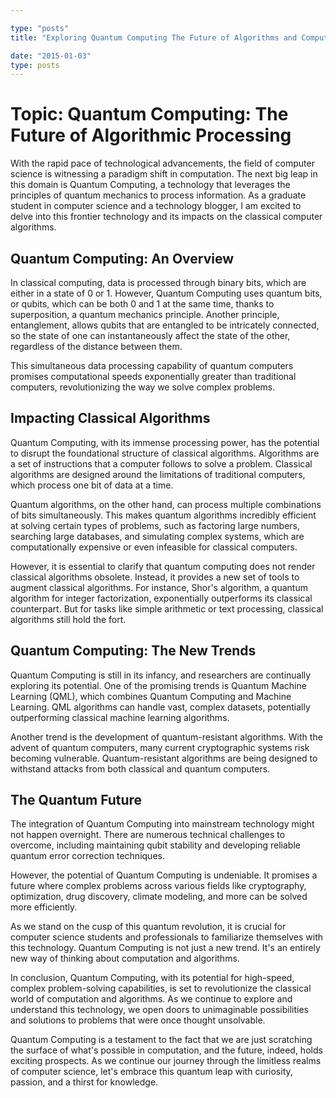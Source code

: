 ```yaml
---

type: "posts"
title: "Exploring Quantum Computing The Future of Algorithms and Computation"

date: "2015-01-03"
type: posts
---
```



# Topic: Quantum Computing: The Future of Algorithmic Processing

With the rapid pace of technological advancements, the field of computer science is witnessing a paradigm shift in computation. The next big leap in this domain is Quantum Computing, a technology that leverages the principles of quantum mechanics to process information. As a graduate student in computer science and a technology blogger, I am excited to delve into this frontier technology and its impacts on the classical computer algorithms.

## Quantum Computing: An Overview

In classical computing, data is processed through binary bits, which are either in a state of 0 or 1. However, Quantum Computing uses quantum bits, or qubits, which can be both 0 and 1 at the same time, thanks to superposition, a quantum mechanics principle. Another principle, entanglement, allows qubits that are entangled to be intricately connected, so the state of one can instantaneously affect the state of the other, regardless of the distance between them.

This simultaneous data processing capability of quantum computers promises computational speeds exponentially greater than traditional computers, revolutionizing the way we solve complex problems.

## Impacting Classical Algorithms

Quantum Computing, with its immense processing power, has the potential to disrupt the foundational structure of classical algorithms. Algorithms are a set of instructions that a computer follows to solve a problem. Classical algorithms are designed around the limitations of traditional computers, which process one bit of data at a time.

Quantum algorithms, on the other hand, can process multiple combinations of bits simultaneously. This makes quantum algorithms incredibly efficient at solving certain types of problems, such as factoring large numbers, searching large databases, and simulating complex systems, which are computationally expensive or even infeasible for classical computers.

However, it is essential to clarify that quantum computing does not render classical algorithms obsolete. Instead, it provides a new set of tools to augment classical algorithms. For instance, Shor's algorithm, a quantum algorithm for integer factorization, exponentially outperforms its classical counterpart. But for tasks like simple arithmetic or text processing, classical algorithms still hold the fort.

## Quantum Computing: The New Trends

Quantum Computing is still in its infancy, and researchers are continually exploring its potential. One of the promising trends is Quantum Machine Learning (QML), which combines Quantum Computing and Machine Learning. QML algorithms can handle vast, complex datasets, potentially outperforming classical machine learning algorithms.

Another trend is the development of quantum-resistant algorithms. With the advent of quantum computers, many current cryptographic systems risk becoming vulnerable. Quantum-resistant algorithms are being designed to withstand attacks from both classical and quantum computers.

## The Quantum Future

The integration of Quantum Computing into mainstream technology might not happen overnight. There are numerous technical challenges to overcome, including maintaining qubit stability and developing reliable quantum error correction techniques.

However, the potential of Quantum Computing is undeniable. It promises a future where complex problems across various fields like cryptography, optimization, drug discovery, climate modeling, and more can be solved more efficiently.

As we stand on the cusp of this quantum revolution, it is crucial for computer science students and professionals to familiarize themselves with this technology. Quantum Computing is not just a new trend. It's an entirely new way of thinking about computation and algorithms.

In conclusion, Quantum Computing, with its potential for high-speed, complex problem-solving capabilities, is set to revolutionize the classical world of computation and algorithms. As we continue to explore and understand this technology, we open doors to unimaginable possibilities and solutions to problems that were once thought unsolvable.

Quantum Computing is a testament to the fact that we are just scratching the surface of what's possible in computation, and the future, indeed, holds exciting prospects. As we continue our journey through the limitless realms of computer science, let's embrace this quantum leap with curiosity, passion, and a thirst for knowledge.
